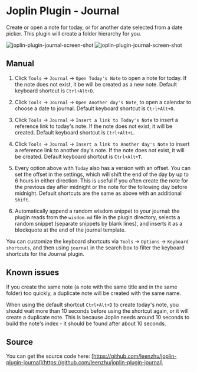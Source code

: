 # Joplin Plugin - Journal

Create or open a note for today, or for another date selected from a date picker. This plugin will create a folder hierarchy for you.

![joplin-plugin-journal-screen-shot](https://raw.githubusercontent.com/leenzhu/joplin-plugin-journal/master/joplin-plugin-journal.png)
![joplin-plugin-journal-screen-shot](https://raw.githubusercontent.com/leenzhu/joplin-plugin-journal/master/joplin-plugin-journal-setting.png)

## Manual

1. Click `Tools` -> `Journal` -> `Open Today's Note` to open a note for today. If the note does not exist, it be will be created as a new note. Default keyboard shortcut is `Ctrl+Alt+D`.
2. Click `Tools` -> `Journal` -> `Open Another day's Note`, to open a calendar to choose a date to journal. Default keyboard shortcut is `Ctrl+Alt+O`.
3. Click `Tools` -> `Journal` -> `Insert a link to Today's Note` to insert a reference link to today's note. If the note does not exist, it will be created. Default keyboard shortcut is `Ctrl+Alt+L`.
4. Click `Tools` -> `Journal` -> `Insert a link to Another day's Note` to insert a reference link to another day's note. If the note does not exist, it will be created. Default keyboard shortcut is `Ctrl+Alt+T`.
5. Every option above with `Today` also has a version with an offset. You can set the offset in the settings, which will shift the end of the day by up to 6 hours in either direction. This is useful if you often create the note for the previous day after midnight or the note for the following day before midnight. Default shortcuts are the same as above with an additional `Shift`.

6. Automatically append a random wisdom snippet to your journal: the plugin reads from the `wisdom.md` file in the plugin directory, selects a random snippet (separate snippets by blank lines), and inserts it as a blockquote at the end of the journal template.

You can customize the keyboard shortcuts via `Tools` -> `Options` -> `Keyboard shortcuts`, and then using `journal` in the search box to filter the keyboard shortcuts for the Journal plugin.

## Known issues

If you create the same note (a note with the same title and in the same folder) too quickly, a duplicate note will be created with the same name.

When using the default shortcut `Ctrl+Alt+D` to create today's note, you should wait more than 10 seconds before using the shortcut again, or it will create a duplicate note. This is because Joplin needs around 10 seconds to build the note's index - it should be found after about 10 seconds.

## Source

You can get the source code here: [https://github.com/leenzhu/joplin-plugin-journal](https://github.com/leenzhu/joplin-plugin-journal)
